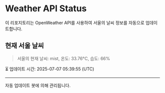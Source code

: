 
# Weather API Status

이 리포지토리는 OpenWeather API를 사용하여 서울의 날씨 정보를 자동으로 업데이트합니다.

## 현재 서울 날씨
> 서울의 현재 날씨: mist, 온도: 33.76°C, 습도: 66%

⏳ 업데이트 시간: 2025-07-07 05:39:55 (UTC)

---
자동 업데이트 봇에 의해 관리됩니다.
